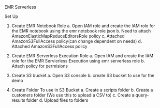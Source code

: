 EMR Serverless

Set Up
1.	Create EMR Notebook Role
  a.	Open IAM role and create the IAM role for the EMR notebook using the emr notebook role json
  b.	Need to attach AmazonElasticMapReduceEditorsRole policy
  c.	Attached AmazonS3FullAccess policy(can change dependent on needs)
  d.	Attached AmazonS3FullAccess policy

2.	Create EMR Serverless Execution Role
  a. Open IAM and create the IAM role for the EMR Servlerless Execution using emr serverless role
  b. Attach policy for permisions
3.	Create S3 bucket
  a. Open S3 console
  b. create S3 bucket to use for the demo

4.	Create Folder To use in S3 Bucket
  a. Create a scripts folder
  b. Create a customers folder (We use this to upload a CSV to)
  c. Create a query-results folder
  d. Upload files to folders


